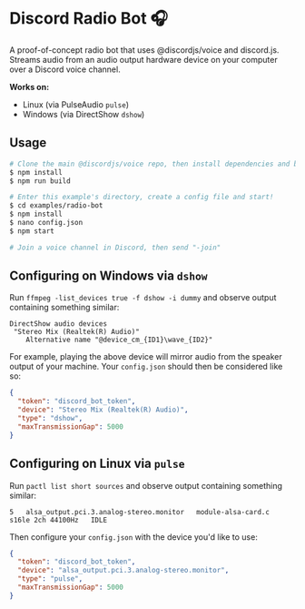 # Discord Radio Bot 🎧

A proof-of-concept radio bot that uses @discordjs/voice and discord.js. Streams audio from an audio output hardware device on your computer over a Discord voice channel.

**Works on:**

- Linux (via PulseAudio `pulse`)
- Windows (via DirectShow `dshow`)

## Usage

```bash
# Clone the main @discordjs/voice repo, then install dependencies and build
$ npm install
$ npm run build

# Enter this example's directory, create a config file and start!
$ cd examples/radio-bot
$ npm install
$ nano config.json
$ npm start

# Join a voice channel in Discord, then send "-join"
```

## Configuring on Windows via `dshow`

Run `ffmpeg -list_devices true -f dshow -i dummy` and observe output containing something similar:

```
DirectShow audio devices
 "Stereo Mix (Realtek(R) Audio)"
    Alternative name "@device_cm_{ID1}\wave_{ID2}"
```

For example, playing the above device will mirror audio from the speaker output of your machine. Your `config.json` should then be considered like so:

```json
{
  "token": "discord_bot_token",
  "device": "Stereo Mix (Realtek(R) Audio)",
  "type": "dshow",
  "maxTransmissionGap": 5000
}
```

## Configuring on Linux via `pulse`

Run `pactl list short sources` and observe output containing something similar:

```
5   alsa_output.pci.3.analog-stereo.monitor   module-alsa-card.c   s16le 2ch 44100Hz   IDLE
```

Then configure your `config.json` with the device you'd like to use:

```json
{
  "token": "discord_bot_token",
  "device": "alsa_output.pci.3.analog-stereo.monitor",
  "type": "pulse",
  "maxTransmissionGap": 5000
}
```
